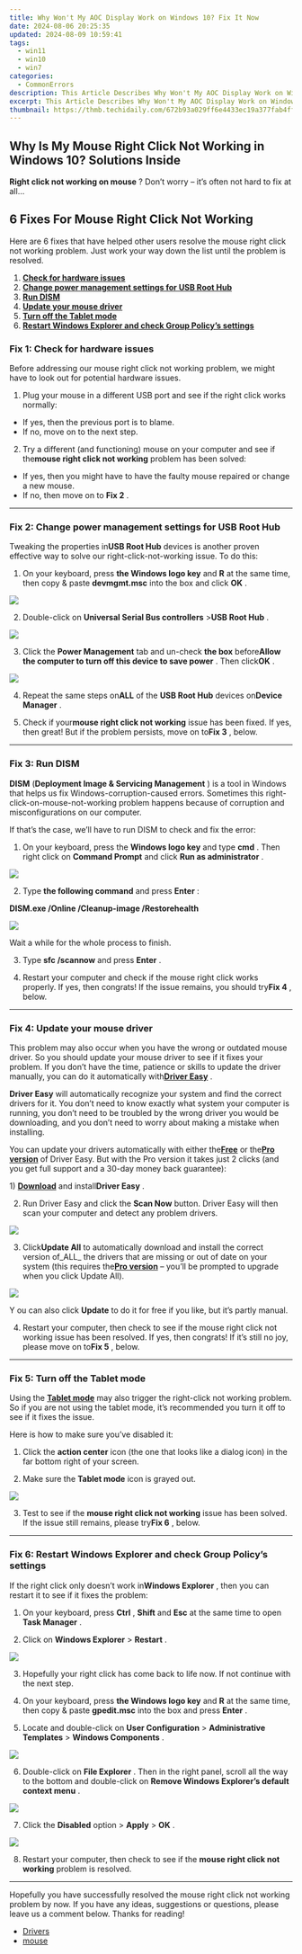 ```yaml
---
title: Why Won't My AOC Display Work on Windows 10? Fix It Now
date: 2024-08-06 20:25:35
updated: 2024-08-09 10:59:41
tags:
  - win11
  - win10
  - win7
categories:
  - CommonErrors
description: This Article Describes Why Won't My AOC Display Work on Windows 10? Fix It Now
excerpt: This Article Describes Why Won't My AOC Display Work on Windows 10? Fix It Now
thumbnail: https://thmb.techidaily.com/672b93a029ff6e4433ec19a377fab4ffa2a67286a950d0a63433c57fd863da90.jpg
---
```


## Why Is My Mouse Right Click Not Working in Windows 10? Solutions Inside

**Right click not working on mouse** ? Don’t worry – it’s often not hard to fix at all…

## 6 Fixes For Mouse Right Click Not Working

 Here are 6 fixes that have helped other users resolve the mouse right click not working problem. Just work your way down the list until the problem is resolved.

1. **[Check for hardware issues](#F1)**
2. **[Change power management settings for USB Root Hub](#F2)**
3. **[Run DISM](#F3)**
4. **[Update your mouse driver](#F4)**
5. **[Turn off the Tablet mode](#F5)**
6. **[Restart Windows Explorer and check Group Policy’s settings](#F6)**

### Fix 1: Check for hardware issues

 Before addressing our mouse right click not working problem, we might have to look out for potential hardware issues.

 1) Plug your mouse in a different USB port and see if the right click works normally:

* If yes, then the previous port is to blame.
* If no, move on to the next step.

 2) Try a different (and functioning) mouse on your computer and see if the**mouse right click not working** problem has been solved:

* If yes, then you might have to have the faulty mouse repaired or change a new mouse.
* If no, then move on to **Fix 2** .

---

### Fix 2: Change power management settings for USB Root Hub

 Tweaking the properties in**USB Root Hub** devices is another proven effective way to solve our right-click-not-working issue. To do this:

 1) On your keyboard, press **the Windows logo key**  and **R**  at the same time, then copy & paste **devmgmt.msc** into the box and click **OK** .

![](https://images.drivereasy.com/wp-content/uploads/2018/05/img_5afb9c1b96ba9.png)

 2) Double-click on **Universal Serial Bus controllers** \>**USB Root Hub** .

![](https://images.drivereasy.com/wp-content/uploads/2018/07/img_5b596b7cf2657.jpg)

 3) Click the **Power Management**  tab and  un-check **the box** before**Allow the computer to turn off this device to save power** . Then click**OK** .

![](https://images.drivereasy.com/wp-content/uploads/2018/07/img_5b59792bcce91.png)

 4) Repeat the same steps on**ALL** of the **USB Root Hub** devices on**Device Manager** .

 5) Check if your**mouse right click not working** issue has been fixed. If yes, then great! But if the problem persists, move on to**Fix 3** , below.

---

### Fix 3: Run DISM

**DISM**  (**Deployment Image & Servicing Management** ) is a tool in Windows that helps us fix Windows-corruption-caused errors.  Sometimes this right-click-on-mouse-not-working problem happens because of corruption and misconfigurations on our computer.

 If that’s the case, we’ll have to run DISM to check and fix the error:

1) On your keyboard, press the **Windows logo key**  and type **cmd** . Then right click on **Command Prompt**   and click **Run as administrator** .

![](https://images.drivereasy.com/wp-content/uploads/2018/06/img_5b28ad73ad4a9.png)

 2) Type **the following command**   and press **Enter** :

**DISM.exe /Online /Cleanup-image /Restorehealth**

![](https://images.drivereasy.com/wp-content/uploads/2018/06/img_5b30abe4b92d4.jpg)

Wait a while for the whole process to finish.

 3) Type **sfc /scannow**  and press **Enter** .

 4) Restart your computer and check if the mouse right click works properly. If yes, then congrats! If the issue remains, you should try**Fix 4** , below.

---

### Fix 4: Update your mouse driver

 This problem may also occur when you have the wrong or outdated mouse driver. So you should update your mouse driver to see if it fixes your problem. If you don’t have the time, patience or skills to update the driver manually, you can do it automatically with[**Driver Easy**](https://tools.techidaily.com/drivereasy/download/) .

**Driver Easy** will automatically recognize your system and find the correct drivers for it. You don’t need to know exactly what system your computer is running, you don’t need to be troubled by the wrong driver you would be downloading, and you don’t need to worry about making a mistake when installing.

 You can update your drivers automatically with either the[**Free**](https://tools.techidaily.com/drivereasy/download/) [](https://tools.techidaily.com/drivereasy/download/) or the[**Pro version**](https://tools.techidaily.com/drivereasy/download/) of Driver Easy. But with the Pro version it takes just 2 clicks (and you get full support and a 30-day money back guarantee):

 1)[](https://tools.techidaily.com/drivereasy/download/) **[Download](https://tools.techidaily.com/drivereasy/download/)**  and install**Driver Easy** .

 2) Run Driver Easy and click the **Scan Now**   button. Driver Easy will then scan your computer and detect any problem drivers.

![](https://images.drivereasy.com/wp-content/uploads/2018/07/img_5b46ffcde1143.jpg)

3) Click**Update All** to automatically download and install the correct version of_ALL_ the drivers that are missing or out of date on your system (this requires the[**Pro version**](https://tools.techidaily.com/drivereasy/download/) – you’ll be prompted to upgrade when you click Update All).

![](https://images.drivereasy.com/wp-content/uploads/2018/07/img_5b506f17ccfe2.jpg)

Y ou can also click **Update**  to  do it for free if you like, but it’s partly manual.

 4) Restart your computer, then check to see if the mouse right click not working issue has been resolved. If yes, then congrats! If it’s still no joy, please move on to**Fix 5** , below.

---

### Fix 5: Turn off the Tablet mode

 Using the **[Tablet mode](https://tools.techidaily.com/drivereasy/download/)**  may also trigger the right-click not working problem. So if you are not using the tablet mode, it’s recommended you turn it off to see if it fixes the issue.

Here is how to make sure you’ve disabled it:

 1) Click the **action center** icon (the one that looks like a dialog icon) in the far bottom right of your screen.

 2) Make sure the **Tablet mode** icon is grayed out.

![](https://images.drivereasy.com/wp-content/uploads/2018/07/img_5b596d7d8d18b.jpg)

 3) Test to see if the **mouse right click not working**  issue has been solved. If the issue still remains, please try**Fix 6** , below.

---

### Fix 6: Restart Windows Explorer and check Group Policy’s settings

 If the right click only doesn’t work in**Windows Explorer** , then you can restart it to see if it fixes the problem:

 1) On your keyboard, press **Ctrl** , **Shift** and **Esc** at the same time to open **Task Manager** .

 2) Click on **Windows Explorer** \> **Restart** .

![](https://images.drivereasy.com/wp-content/uploads/2018/07/img_5b59733729188.jpg)

 3) Hopefully your right click has come back to life now. If not continue with the next step.

 4) On your keyboard, press **the Windows logo key** and **R**  at the same time, then copy & paste **gpedit.msc** into the box and press **Enter** .

 5) Locate and double-click on **User Configuration** \> **Administrative Templates** \> **Windows Components** .

![](https://images.drivereasy.com/wp-content/uploads/2018/07/img_5b5970188b189.jpg)

 6) Double-click on **File Explorer** . Then in the right panel, scroll all the way to the bottom and double-click on **Remove Windows Explorer’s default context menu** .

![](https://images.drivereasy.com/wp-content/uploads/2018/07/img_5b59709123fe5.jpg)

 7) Click the **Disabled** option > **Apply** \> **OK** .

![](https://images.drivereasy.com/wp-content/uploads/2018/07/img_5b59713f3c43e.jpg)

 8) Restart your computer, then check to see if the **mouse right click not working** problem is resolved.

---

 Hopefully you have successfully resolved the mouse right click not working problem by now. If you have any ideas, suggestions or questions, please leave us a comment below. Thanks for reading!

* [Drivers](https://tools.techidaily.com/drivereasy/download/)
* [mouse](https://store.drivereasy.com/order/cart.php?PRODS=4731822&QTY=1&AFFILIATE=108875)

<ins class="adsbygoogle"
     style="display:block"
     data-ad-format="autorelaxed"
     data-ad-client="ca-pub-7571918770474297"
     data-ad-slot="1223367746"></ins>



<ins class="adsbygoogle"
     style="display:block"
     data-ad-client="ca-pub-7571918770474297"
     data-ad-slot="8358498916"
     data-ad-format="auto"
     data-full-width-responsive="true"></ins>
